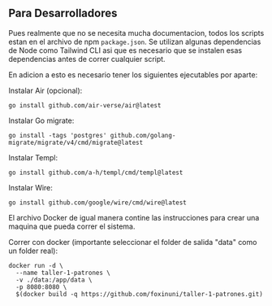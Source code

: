 ## Para Desarrolladores
Pues realmente que no se necesita mucha documentacion, todos los scripts estan en el archivo de npm `package.json`. Se utilizan algunas dependencias de Node como Tailwind CLI asi que es necesario que se instalen esas dependencias antes de correr cualquier script.

En adicion a esto es necesario tener los siguientes ejecutables por aparte:

Instalar Air (opcional):
```
go install github.com/air-verse/air@latest
```

Instalar Go migrate:
```
go install -tags 'postgres' github.com/golang-migrate/migrate/v4/cmd/migrate@latest
```

Instalar Templ:
```
go install github.com/a-h/templ/cmd/templ@latest
```

Instalar Wire:
```
go install github.com/google/wire/cmd/wire@latest
```

El archivo Docker de igual manera contine las instrucciones para crear una maquina que pueda correr el sistema.


Correr con docker (importante seleccionar el folder de salida "data" como un folder real):
```
docker run -d \
  --name taller-1-patrones \
  -v ./data:/app/data \
  -p 8080:8080 \
  $(docker build -q https://github.com/foxinuni/taller-1-patrones.git)
```